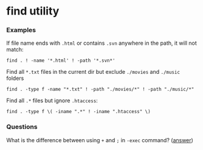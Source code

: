 find utility
============


### Examples

If file name ends with `.html` or contains `.svn` anywhere in the path, it will not match:

    find . ! -name '*.html' ! -path '*.svn*' 

Find all `*.txt` files in the current dir but exclude `./movies` and `./music` folders 
    
    find . -type f -name "*.txt" ! -path "./movies/*" ! -path "./music/*"

Find all `.*` files but ignore `.htaccess`:

    find . -type f \( -iname ".*" ! -iname ".htaccess" \)

### Questions

What is the difference between using `+` and `;` in `-exec` command? ([answer](https://askubuntu.com/a/558819/219766))

